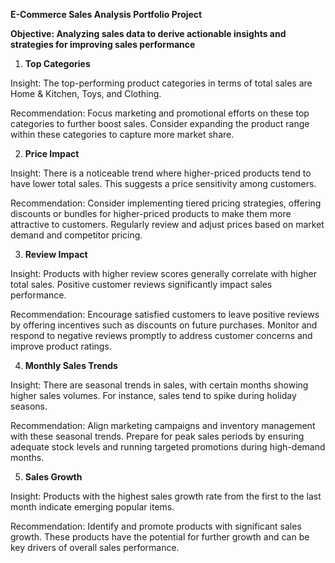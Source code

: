 **E-Commerce Sales Analysis Portfolio Project**

**Objective: Analyzing sales data to derive actionable insights and strategies for improving sales performance**



1. **Top Categories**

Insight: The top-performing product categories in terms of total sales are Home & Kitchen, Toys, and Clothing.

Recommendation: Focus marketing and promotional efforts on these top categories to further boost sales. Consider expanding the product range within these categories to capture more market share.

2. **Price Impact**

Insight: There is a noticeable trend where higher-priced products tend to have lower total sales. This suggests a price sensitivity among customers.

Recommendation: Consider implementing tiered pricing strategies, offering discounts or bundles for higher-priced products to make them more attractive to customers. Regularly review and adjust prices 
based on market demand and competitor pricing.

3. **Review Impact**

Insight: Products with higher review scores generally correlate with higher total sales. Positive customer reviews significantly impact sales performance.

Recommendation: Encourage satisfied customers to leave positive reviews by offering incentives such as discounts on future purchases. Monitor and respond to negative reviews promptly to address customer concerns and improve product ratings.

4. **Monthly Sales Trends**

Insight: There are seasonal trends in sales, with certain months showing higher sales volumes. For instance, sales tend to spike during holiday seasons.

Recommendation: Align marketing campaigns and inventory management with these seasonal trends. Prepare for peak sales periods by ensuring adequate stock levels and running targeted promotions during high-demand months.

5. **Sales Growth**
   

Insight: Products with the highest sales growth rate from the first to the last month indicate emerging popular items.

Recommendation: Identify and promote products with significant sales growth. These products have the potential for further growth and can be key drivers of overall sales performance.
